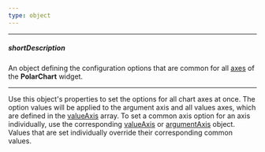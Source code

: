 ```yaml
---
type: object
---
```

---
##### shortDescription
An object defining the configuration options that are common for all [axes](/concepts/20%20Data%20Visualization/10%20Charts/352%20PolarChart%20Elements/050%20Axes/03%20Axes.md '/Documentation/Guide/Data_Visualization/Charts/PolarChart_Elements/#Axes') of the **PolarChart** widget.

---
Use this object's properties to set the options for all chart axes at once. The option values will be applied to the argument axis and all values axes, which are defined in the [valueAxis](/api-reference/20%20Data%20Visualization%20Widgets/17%20dxPolarChart/1%20Configuration/valueAxis '/Documentation/ApiReference/Data_Visualization_Widgets/dxPolarChart/Configuration/valueAxis/') array. To set a common axis option for an axis individually, use the corresponding [valueAxis](/api-reference/20%20Data%20Visualization%20Widgets/17%20dxPolarChart/1%20Configuration/valueAxis '/Documentation/ApiReference/Data_Visualization_Widgets/dxPolarChart/Configuration/valueAxis/') or [argumentAxis](/api-reference/20%20Data%20Visualization%20Widgets/17%20dxPolarChart/1%20Configuration/argumentAxis '/Documentation/ApiReference/Data_Visualization_Widgets/dxPolarChart/Configuration/argumentAxis/') object. Values that are set individually override their corresponding common values.